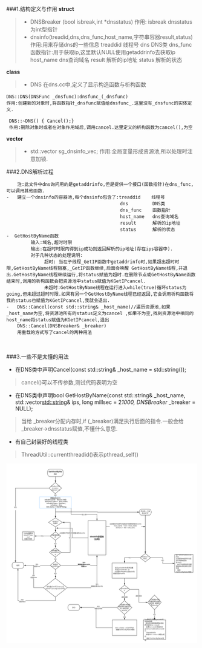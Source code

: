 ###1.结构定义与作用
**struct**
> * DNSBreaker (bool isbreak,int *dnsstatus)
      作用:
                        isbreak 
                        dnsstatus 为int型指针
> * dnsinfo(treadid,dns,dns_func,host_name,字符串容器result,status)  
       作用:用来存储dns的一些信息
                        treaddid    线程号
                        dns         DNS类
                        dns_func    函数指针:用于获取ip,这里默认NULL使用getaddrinfo去获取ip
                        host_name   dns查询域名
                        result      解析的ip地址
                        status      解析的状态

**class**
> * DNS
    在dns.cc中,定义了显示构造函数与析构函数
 ```
 DNS::DNS(DNSFunc _dnsfunc):dnsfunc_(_dnsfunc)
 作用:创建新的对象时,将函数指针_dnsfunc赋值给dnsfunc_.这里没有_dnsfunc的实体定义.
  ```
  ```
   DNS::~DNS() { Cancel();}
   作用:删除对象时或者在对象作用域后,调用cancel.这里定义的析构函数为cancel(),为空
  ```

**vector**
> *  std::vector<dnsinfo> sg_dnsinfo_vec;  作用:全局变量形成资源池,所以处理时注意加锁.



###2.DNS解析过程
```
    注:此文件中dns询问用的是getaddrinfo,但是提供一个接口(函数指针)在dns_func,可以调用其他函数.
-   建立一个dnsinfo的容器池,每个dnsinfo包含了:treaddid    线程号
                                          dns         DNS类
                                          dns_func    函数指针
                                          host_name   dns查询域名
                                          result      解析的ip地址
                                          status      解析的状态
-  GetHostByName函数
         输入:域名,超时时限
         输出:在超时时限内得到ip成功则返回解析的ip地址(存在ips容器中).
         对于几种状态的处理说明:
              超时: 当在子线程_GetIP函数中getaddrinfo时,如果超出超时时限,GetHostByName线程阻塞,_GetIP函数继续,后面会唤醒 GetHostByName线程,并退出.GetHostByName线程继续运行,将status赋值为超时.在删除节点或GetHostByName函数结束时,调用的析构函数会把资源池中status赋值为KGetIPcancel.
              未超时:GetHostByName线程在运行进入while(true)循环status为going,但未超过超时时限.如果有另一个GetHostByName线程已经返回,它会调用析构函数将我的status也赋值为KGetIPcancel,我就会退出.
-   DNS::Cancel(const std::string& _host_name)//遍历资源池,如果_host_name为空,将资源池所有的status定义为cancel ,如果不为空,找到资源池中相同的host_name将status赋值为KGetIPcancel,退出 
    DNS::Cancel(DNSBreaker& _breaker)
    用重载的方式写了cancel的两种用法
 
   
```
###3.一些不是太懂的用法

 - 在DNS类中声明Cancel(const std::string& _host_name = std::string());
  >  cancel()可以不传参数,测试代码表明为空
 - 在DNS类中声明bool GetHostByName(const std::string& _host_name, std::vector<std::string>& ips, long millsec = 2*1000, DNSBreaker* _breaker = NULL);
 > 当给 _breaker分配内存时,if (_breaker)满足执行后面的指令.一般会给_breaker->dnsstatus赋值,不懂什么意思.

- 有自己封装好的线程类
> ThreadUtil::currentthreadid()表示pthread_self()

![](./123.png)